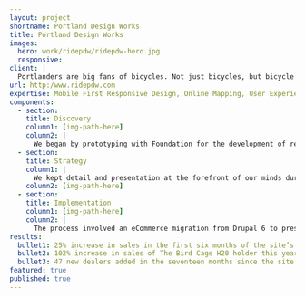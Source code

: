 ```yaml
---
layout: project
shortname: Portland Design Works
title: Portland Design Works
images:
  hero: work/ridepdw/ridepdw-hero.jpg
  responsive:
client: |
  Portlanders are big fans of bicycles. Not just bicycles, but bicycle paraphernalia, eco-friendly transportation, and pretty much anything related to that culture. We eat it up. So when we came across Portland Design Works (PDW), a Portland leader in bicycle accessories in need of a new website, we leapt at the opportunity. They manufacture beautiful, simple bicycle accessories designed for everyday use and they wanted a website that reflected the quality of their merchandise. We worked carefully and quickly to deliver exactly that.
url: http:/www.ridepdw.com
expertise: Mobile First Responsive Design, Online Mapping, User Experience
components:
  - section:
    title: Discovery
    column1: [img-path-here]
    column2: |
      We began by prototyping with Foundation for the development of responsive wireframes and design in the the browser, which helped us avoid cycling through dozens of design iterations early on. The PDW team needed a platform for a wide variety of options. In addition to the online catalog, they also needed a means to share videos of races and events throughout the city. 
  - section:
    title: Strategy
    column1: |
      We kept detail and presentation at the forefront of our minds during this process, working to make the catalog navigable and visually appealing while providing users with all the detailed specifications necessary to make an informed purchase. On the back end, we planned for a Tumblr integration to meet the on-the-go blogging demands of the site maintainers.  
    column2: [img-path-here]
  - section:
    title: Implementation
    column1: [img-path-here]
    column2: |
      The process involved an eCommerce migration from Drupal 6 to preserve a long history of customer orders. With a dealer locator built using Leaflet, the site provides a mobile-friendly experience for online or in-store shopping.  
results:
  bullet1: 25% increase in sales in the first six months of the site’s re-launch
  bullet2: 102% increase in sales of The Bird Cage H20 holder this year over the same span of time last year.
  bullet3: 47 new dealers added in the seventeen months since the site’s relaunch
featured: true
published: true
---
```



